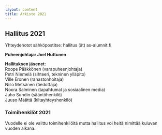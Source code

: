 ```yaml
---
layout: content
title: Arkisto 2021
---
```


## Hallitus 2021
Yhteydenotot sähköpostitse: hallitus (ät) as-alumnit.fi.

<b>Puheenjohtaja: Joel Huttunen</b>

<b>Hallituksen jäsenet:</b><br/>
Roope Pääkkönen (varapuheenjohtaja)<br/>
Petri Niemelä (sihteeri, tekninen ylläpito)<br/>
Ville Eronen (rahastonhoitaja)<br/>
Niilo Metsänen (tiedottaja)<br/>
Noora Salminen (tapahtumat ja sosiaalinen media)<br/>
Juho Sundin (sääntöhenkilö)<br/>
Juuso Määttä (kiltayhteyshenkilö)<br/>

### Toimihenkilöt 2021

Vuodelle ei ole valittu toimihenkilöitä mutta hallitus voi heitä nimittää kuluvan vuoden aikana.
